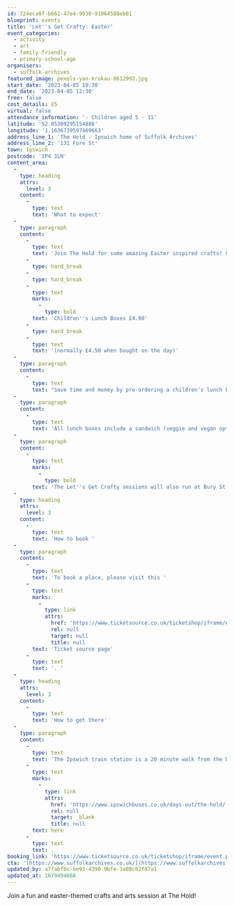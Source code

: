 ```yaml
---
id: 724eca8f-b662-47e4-9930-91064580eb01
blueprint: events
title: 'Let''s Get Crafty: Easter'
event_categories:
  - activity
  - art
  - family-friendly
  - primary-school-age
organisers:
  - suffolk-archives
featured_image: pexels-yan-krukau-8612992.jpg
start_date: '2023-04-05 10:30'
end_date: '2023-04-05 12:30'
free: false
cost_details: £5
virtual: false
attendance_information: '- Children aged 5 - 11'
latitude: '52.05309295154886'
longitude: '1.1636739597469663'
address_line_1: 'The Hold - Ipswich home of Suffolk Archives'
address_line_2: '131 Fore St'
town: Ipswich
postcode: 'IP4 1LN'
content_area:
  -
    type: heading
    attrs:
      level: 3
    content:
      -
        type: text
        text: 'What to expect'
  -
    type: paragraph
    content:
      -
        type: text
        text: 'Join The Hold for some amazing Easter inspired crafts! Children must be accompanied by an adult. Age range: 5 to 11 years old.'
      -
        type: hard_break
      -
        type: hard_break
      -
        type: text
        marks:
          -
            type: bold
        text: 'Children''s Lunch Boxes £4.00'
      -
        type: hard_break
      -
        type: text
        text: '(normally £4.50 when bought on the day)'
  -
    type: paragraph
    content:
      -
        type: text
        text: "Save time and money by pre-ordering a children's lunch box with your ticket!\_"
  -
    type: paragraph
    content:
      -
        type: text
        text: 'All lunch boxes include a sandwich (veggie and vegan options are available), juice, fruit and crisps. Skip the queue and collect your lunch box from our café upon arrival. '
  -
    type: paragraph
    content:
      -
        type: text
        marks:
          -
            type: bold
        text: 'The Let''s Get Crafty sessions will also run at Bury St. Edmunds and Lowestoft. '
  -
    type: heading
    attrs:
      level: 3
    content:
      -
        type: text
        text: 'How to book '
  -
    type: paragraph
    content:
      -
        type: text
        text: 'To book a place, please visit this '
      -
        type: text
        marks:
          -
            type: link
            attrs:
              href: 'https://www.ticketsource.co.uk/ticketshop/iframe/event.php?eventhash=e-qzpaax&target=_BLANK'
              rel: null
              target: null
              title: null
        text: 'Ticket source page'
      -
        type: text
        text: '. '
  -
    type: heading
    attrs:
      level: 3
    content:
      -
        type: text
        text: 'How to get there'
  -
    type: paragraph
    content:
      -
        type: text
        text: 'The Ipswich train station is a 20 minute walk from the building and if you''re travelling by bus then find out which bus routes you can take to get you to The Hold '
      -
        type: text
        marks:
          -
            type: link
            attrs:
              href: 'https://www.ipswichbuses.co.uk/days-out/the-hold/'
              rel: null
              target: _blank
              title: null
        text: here
      -
        type: text
        text: .
booking_link: 'https://www.ticketsource.co.uk/ticketshop/iframe/event.php?eventhash=e-qzpaax&target=_BLANK'
cta: '[https://www.suffolkarchives.co.uk/](https://www.suffolkarchives.co.uk/)'
updated_by: a7fabfbc-be93-4390-9bfe-3a08c02f87a1
updated_at: 1679494668
---
```

Join a fun and easter-themed crafts and arts session at The Hold!